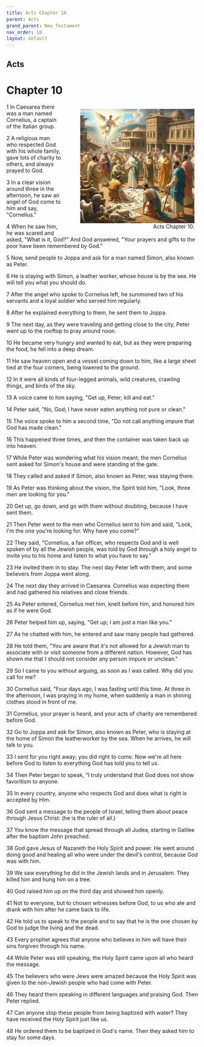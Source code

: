 ```yaml
---
title: Acts Chapter 10
parent: Acts
grand_parent: New Testament
nav_order: 10
layout: default
---
```


## Acts

# Chapter 10

<figure style="float: right; margin-right: 10px;">
    <img src="/assets/Image/Acts/500/10.jpg" alt="Acts Chapter 10" style="width: 300px; height: 300px; float: right;padding-left: 10px;"/>
    <figcaption style="clear: both;text-align: right;">Acts Chapter 10.</figcaption>
</figure>
1 In Caesarea there was a man named Cornelius, a captain of the Italian group.

2 A religious man who respected God with his whole family, gave lots of charity to others, and always prayed to God.

3 In a clear vision around three in the afternoon, he saw an angel of God come to him and say, "Cornelius."

4 When he saw him, he was scared and asked, "What is it, God?" And God answered, "Your prayers and gifts to the poor have been remembered by God."

5 Now, send people to Joppa and ask for a man named Simon, also known as Peter.

6 He is staying with Simon, a leather worker, whose house is by the sea. He will tell you what you should do.

7 After the angel who spoke to Cornelius left, he summoned two of his servants and a loyal soldier who served him regularly.

8 After he explained everything to them, he sent them to Joppa.

9 The next day, as they were traveling and getting close to the city, Peter went up to the rooftop to pray around noon.

10 He became very hungry and wanted to eat, but as they were preparing the food, he fell into a deep dream.

11 He saw heaven open and a vessel coming down to him, like a large sheet tied at the four corners, being lowered to the ground.

12 In it were all kinds of four-legged animals, wild creatures, crawling things, and birds of the sky.

13 A voice came to him saying, "Get up, Peter; kill and eat."

14 Peter said, "No, God; I have never eaten anything not pure or clean."

15 The voice spoke to him a second time, "Do not call anything impure that God has made clean."

16 This happened three times, and then the container was taken back up into heaven.

17 While Peter was wondering what his vision meant, the men Cornelius sent asked for Simon's house and were standing at the gate.

18 They called and asked if Simon, also known as Peter, was staying there.

19 As Peter was thinking about the vision, the Spirit told him, "Look, three men are looking for you."

20 Get up, go down, and go with them without doubting, because I have sent them.

21 Then Peter went to the men who Cornelius sent to him and said, "Look, I'm the one you're looking for. Why have you come?"

22 They said, "Cornelius, a fair officer, who respects God and is well spoken of by all the Jewish people, was told by God through a holy angel to invite you to his home and listen to what you have to say."

23 He invited them in to stay. The next day Peter left with them, and some believers from Joppa went along.

24 The next day they arrived in Caesarea. Cornelius was expecting them and had gathered his relatives and close friends.

25 As Peter entered, Cornelius met him, knelt before him, and honored him as if he were God.

26 Peter helped him up, saying, "Get up; I am just a man like you."

27 As he chatted with him, he entered and saw many people had gathered.

28 He told them, "You are aware that it's not allowed for a Jewish man to associate with or visit someone from a different nation. However, God has shown me that I should not consider any person impure or unclean."

29 So I came to you without arguing, as soon as I was called. Why did you call for me?

30 Cornelius said, "Four days ago, I was fasting until this time. At three in the afternoon, I was praying in my home, when suddenly a man in shining clothes stood in front of me.

31 Cornelius, your prayer is heard, and your acts of charity are remembered before God.

32 Go to Joppa and ask for Simon, also known as Peter, who is staying at the home of Simon the leatherworker by the sea. When he arrives, he will talk to you.

33 I sent for you right away; you did right to come. Now we're all here before God to listen to everything God has told you to tell us.

34 Then Peter began to speak, "I truly understand that God does not show favoritism to anyone.

35 In every country, anyone who respects God and does what is right is accepted by Him.

36 God sent a message to the people of Israel, telling them about peace through Jesus Christ: (he is the ruler of all.)

37 You know the message that spread through all Judea, starting in Galilee after the baptism John preached.

38 God gave Jesus of Nazareth the Holy Spirit and power. He went around doing good and healing all who were under the devil's control, because God was with him.

39 We saw everything he did in the Jewish lands and in Jerusalem. They killed him and hung him on a tree.

40 God raised him up on the third day and showed him openly.

41 Not to everyone, but to chosen witnesses before God, to us who ate and drank with him after he came back to life.

42 He told us to speak to the people and to say that he is the one chosen by God to judge the living and the dead.

43 Every prophet agrees that anyone who believes in him will have their sins forgiven through his name.

44 While Peter was still speaking, the Holy Spirit came upon all who heard the message.

45 The believers who were Jews were amazed because the Holy Spirit was given to the non-Jewish people who had come with Peter.

46 They heard them speaking in different languages and praising God. Then Peter replied.

47 Can anyone stop these people from being baptized with water? They have received the Holy Spirit just like us.

48 He ordered them to be baptized in God's name. Then they asked him to stay for some days.


